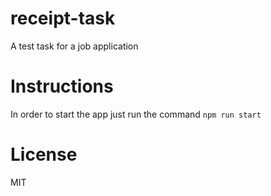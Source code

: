 # receipt-task
A test task for a job application 

# Instructions
In order to start the app just run the command `npm run start`

# License
MIT
